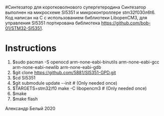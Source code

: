 #Синтезатор для коротковолнового супергетеродина
Синтезатор выполнен на микросхеме SI5351 и микроконтроллере
stm32f030л6t6.
Код написан на C с использованием библиотеки LibopenCM3, 
для управления SI5351 портирована библиотека
https://github.com/bob-01/STM32-SI5351.


# Instructions
 
 1. $sudo pacman -S openocd arm-none-eabi-binutils arm-none-eabi-gcc arm-none-eabi-newlib arm-none-eabi-gdb
 2. $git clone https://github.com/5881/SI5351-GPD.git
 3. $cd SI5351
 4. $git submodule update --init # (Only needed once)
 5. $TARGETS=stm32/f0 make -C libopencm3 # (Only needed once)
 6. $make 
 7. $make flash

Александр Белый 2020
